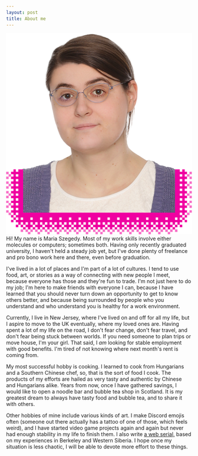 ```yaml
---
layout: post
title: About me
---
```


<p><picture id="portrait-container">
  <source srcset="assets/images/portrait.webp">
  <img
    id="portrait"
    src="assets/images/portrait.jpg"
    alt="My portrait photo." >
</picture>
Hi! My name is Maria Szegedy. Most of my work skills involve either molecules or
computers; sometimes both. Having only recently graduated university, I haven't
held a steady job yet, but I've done plenty of freelance and pro bono work here
and there, even before graduation.</p>

I've lived in a lot of places and I'm part of a lot of cultures. I tend to use
food, art, or stories as a way of connecting with new people I meet, because
everyone has those and they're fun to trade. I'm not just here to do my job; I'm
here to make friends with everyone I can, because I have learned that you should
never turn down an opportunity to get to know others better, and because being
surrounded by people who you understand and who understand you is healthy for a
work environment.

Currently, I live in New Jersey, where I've lived on and off for all my life,
but I aspire to move to the UK eventually, where my loved ones are. Having spent
a lot of my life on the road, I don't fear change, don't fear travel, and don't
fear being stuck between worlds. If you need someone to plan trips or move
house, I'm your girl. That said, I _am_ looking for stable employment with good
benefits. I'm tired of not knowing where next month's rent is coming from.

My most successful hobby is cooking. I learned to cook from Hungarians and a
Southern Chinese chef, so, that is the sort of food I cook. The products of my
efforts are hailed as very tasty and authentic by Chinese and Hungarians alike.
Years from now, once I have gathered savings, I would like to open a noodle bar
and bubble tea shop in Scotland. It is my greatest dream to always have tasty
food and bubble tea, and to share it with others.

Other hobbies of mine include various kinds of art. I make Discord emojis often
(someone out there actually has a tattoo of one of those, which feels weird),
and I have started video game projects again and again but never had enough
stability in my life to finish them. I also write [a web
serial,](https://mszegedy.github.io/plea) based on my experiences in Berkeley
and Western Siberia. I hope once my situation is less chaotic, I will be able to
devote more effort to these things.
